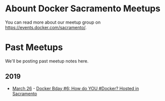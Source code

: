 # Abount Docker Sacramento Meetups
You can read more about our meetup group on https://events.docker.com/sacramento/.

# Past Meetups
We'll be posting past meetup notes here.

## 2019
- [March 26](docs/2019/march/march_26_2019.md) - [Docker Bday #6: How do YOU #Docker? Hosted in Sacramento](https://events.docker.com/events/details/docker-sacramento-presents-docker-bday-6-how-do-you-docker-hosted-in-sacramento/)
